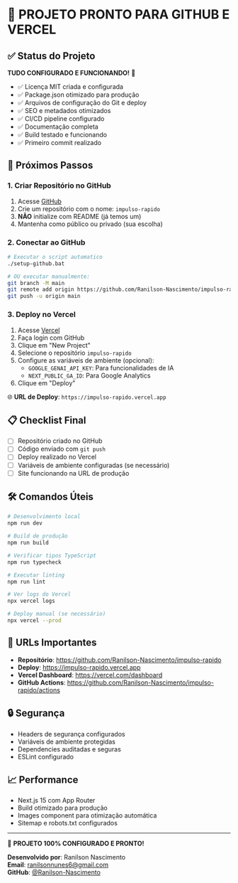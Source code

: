 # 🚀 PROJETO PRONTO PARA GITHUB E VERCEL

## ✅ Status do Projeto

**TUDO CONFIGURADO E FUNCIONANDO!** 🎉

- ✅ Licença MIT criada e configurada
- ✅ Package.json otimizado para produção
- ✅ Arquivos de configuração do Git e deploy
- ✅ SEO e metadados otimizados
- ✅ CI/CD pipeline configurado
- ✅ Documentação completa
- ✅ Build testado e funcionando
- ✅ Primeiro commit realizado

## 🔄 Próximos Passos

### 1. Criar Repositório no GitHub
1. Acesse [GitHub](https://github.com/new)
2. Crie um repositório com o nome: `impulso-rapido`
3. **NÃO** initialize com README (já temos um)
4. Mantenha como público ou privado (sua escolha)

### 2. Conectar ao GitHub
```bash
# Executar o script automatico
./setup-github.bat

# OU executar manualmente:
git branch -M main
git remote add origin https://github.com/Ranilson-Nascimento/impulso-rapido.git
git push -u origin main
```

### 3. Deploy no Vercel
1. Acesse [Vercel](https://vercel.com/)
2. Faça login com GitHub
3. Clique em "New Project"
4. Selecione o repositório `impulso-rapido`
5. Configure as variáveis de ambiente (opcional):
   - `GOOGLE_GENAI_API_KEY`: Para funcionalidades de IA
   - `NEXT_PUBLIC_GA_ID`: Para Google Analytics
6. Clique em "Deploy"

🌐 **URL de Deploy**: `https://impulso-rapido.vercel.app`

## 📋 Checklist Final

- [ ] Repositório criado no GitHub
- [ ] Código enviado com `git push`
- [ ] Deploy realizado no Vercel
- [ ] Variáveis de ambiente configuradas (se necessário)
- [ ] Site funcionando na URL de produção

## 🛠️ Comandos Úteis

```bash
# Desenvolvimento local
npm run dev

# Build de produção
npm run build

# Verificar tipos TypeScript
npm run typecheck

# Executar linting
npm run lint

# Ver logs do Vercel
npx vercel logs

# Deploy manual (se necessário)
npx vercel --prod
```

## 🎯 URLs Importantes

- **Repositório**: https://github.com/Ranilson-Nascimento/impulso-rapido
- **Deploy**: https://impulso-rapido.vercel.app
- **Vercel Dashboard**: https://vercel.com/dashboard
- **GitHub Actions**: https://github.com/Ranilson-Nascimento/impulso-rapido/actions

## 🔒 Segurança

- Headers de segurança configurados
- Variáveis de ambiente protegidas
- Dependencies auditadas e seguras
- ESLint configurado

## 📈 Performance

- Next.js 15 com App Router
- Build otimizado para produção
- Images component para otimização automática
- Sitemap e robots.txt configurados

---

🎉 **PROJETO 100% CONFIGURADO E PRONTO!**

**Desenvolvido por**: Ranilson Nascimento  
**Email**: ranilsonnunes6@gmail.com  
**GitHub**: [@Ranilson-Nascimento](https://github.com/Ranilson-Nascimento)
